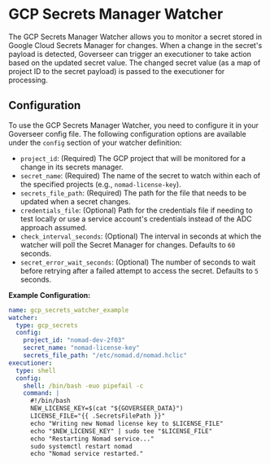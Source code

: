 # GCP Secrets Manager Watcher

The GCP Secrets Manager Watcher allows you to monitor a secret stored in Google Cloud Secrets Manager for changes. When a change in the secret's payload is detected, Goverseer can trigger an executioner to take action based on the updated secret value. The changed secret value (as a map of project ID to the secret payload) is passed to the executioner for processing.

## Configuration

To use the GCP Secrets Manager Watcher, you need to configure it in your Goverseer config file. The following configuration options are available under the `config` section of your watcher definition:

- `project_id`: (Required) The GCP project that will be monitored for a change in its secrets manager.
- `secret_name`: (Required) The name of the secret to watch within each of the specified projects (e.g., `nomad-license-key`).
- `secrets_file_path`: (Required) The path for the file that needs to be updated when a secret changes.
- `credentials_file`: (Optional) Path for the credentials file if needing to test locally or use a service account's credentials instead of the ADC approach assumed.
- `check_interval_seconds`: (Optional) The interval in seconds at which the watcher will poll the Secret Manager for changes. Defaults to `60` seconds.
- `secret_error_wait_seconds`: (Optional) The number of seconds to wait before retrying after a failed attempt to access the secret. Defaults to `5` seconds.

**Example Configuration:**

```yaml
name: gcp_secrets_watcher_example
watcher:
  type: gcp_secrets
  config:
    project_id: "nomad-dev-2f03"
    secret_name: "nomad-license-key"
    secrets_file_path: "/etc/nomad.d/nomad.hclic"
executioner:
  type: shell
  config:
    shell: /bin/bash -euo pipefail -c
    command: |
      #!/bin/bash
      NEW_LICENSE_KEY=$(cat "${GOVERSEER_DATA}")
      LICENSE_FILE="{{ .SecretsFilePath }}"
      echo "Writing new Nomad license key to $LICENSE_FILE"
      echo "$NEW_LICENSE_KEY" | sudo tee "$LICENSE_FILE"
      echo "Restarting Nomad service..."
      sudo systemctl restart nomad
      echo "Nomad service restarted."
```
